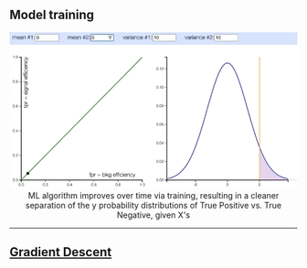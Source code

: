 ## Model training

<p align="center"><img src="./images/prob_distribution_and_ROC.gif" width="600px"><br/>ML algorithm improves over time via training, resulting in a cleaner separation of the y probability distributions of True Positive vs. True Negative, given X's</p>

<hr>

## <a href="./gradient_descent">Gradient Descent</a>
